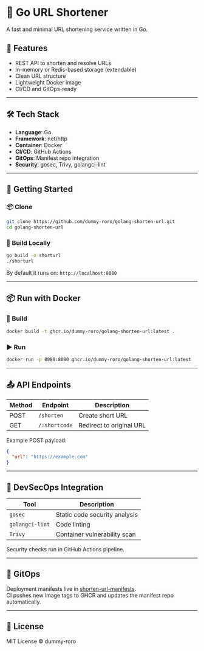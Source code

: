 # 🔗 Go URL Shortener

A fast and minimal URL shortening service written in Go.

## 🚀 Features

- REST API to shorten and resolve URLs
- In-memory or Redis-based storage (extendable)
- Clean URL structure
- Lightweight Docker image
- CI/CD and GitOps-ready

---

## 🛠️ Tech Stack

- **Language**: Go
- **Framework**: net/http
- **Container**: Docker
- **CI/CD**: GitHub Actions
- **GitOps**: Manifest repo integration
- **Security**: gosec, Trivy, golangci-lint

---

## 🚧 Getting Started

### 📦 Clone

```bash
git clone https://github.com/dummy-roro/golang-shorten-url.git
cd golang-shorten-url
```

### 🔨 Build Locally

```bash
go build -o shorturl
./shorturl
```

By default it runs on: `http://localhost:8080`

---

## 📦 Run with Docker

### 🔧 Build

```bash
docker build -t ghcr.io/dummy-roro/golang-shorten-url:latest .
```

### ▶️ Run

```bash
docker run -p 8080:8080 ghcr.io/dummy-roro/golang-shorten-url:latest
```

---

## 📤 API Endpoints

| Method | Endpoint        | Description               |
|--------|------------------|---------------------------|
| POST   | `/shorten`       | Create short URL          |
| GET    | `/:shortcode`    | Redirect to original URL  |

Example POST payload:
```json
{
  "url": "https://example.com"
}
```

---

## 🔐 DevSecOps Integration

| Tool      | Description                   |
|-----------|-------------------------------|
| `gosec`   | Static code security analysis |
| `golangci-lint` | Code linting           |
| `Trivy`   | Container vulnerability scan  |

Security checks run in GitHub Actions pipeline.

---

## 🔄 GitOps

Deployment manifests live in [shorten-url-manifests](https://github.com/dummy-roro/shorten-url-manifests).  
CI pushes new image tags to GHCR and updates the manifest repo automatically.

---

## 📃 License

MIT License © dummy-roro
